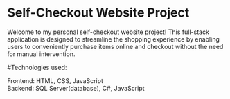 # Self-Checkout Website Project
<p>Welcome to my personal self-checkout website project! This full-stack application is designed to streamline 
the shopping experience by enabling users to conveniently purchase items online and checkout without the need for manual intervention.</p>

#Technologies used:
<p>Frontend: HTML, CSS, JavaScript
<br/>
Backend: SQL Server(database), C#, JavaScript
</p>
